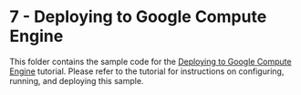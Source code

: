 # 7 - Deploying to Google Compute Engine

This folder contains the sample code for the [Deploying to Google Compute Engine][step-7]
tutorial. Please refer to the tutorial for instructions on configuring, running,
and deploying this sample.

[step-7]: https://cloud.google.com/php/getting-started/run-on-compute-engine

